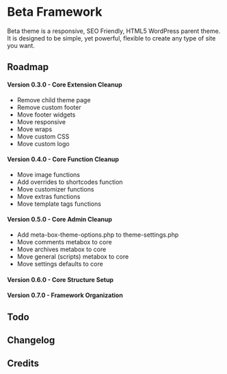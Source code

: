 Beta Framework
==============
Beta theme is a responsive, SEO Friendly, HTML5 WordPress parent theme. It is designed to be simple, yet powerful, flexible to create any type of site you want.


Roadmap
-------
#### Version 0.3.0 - Core Extension Cleanup
- Remove child theme page
- Remove custom footer
- Move footer widgets
- Move responsive
- Move wraps
- Move custom CSS
- Move custom logo

#### Version 0.4.0 - Core Function Cleanup
- Move image functions
- Add overrides to shortcodes function
- Move customizer functions
- Move extras functions
- Move template tags functions

#### Version 0.5.0 - Core Admin Cleanup
+ Add meta-box-theme-options.php to theme-settings.php
+ Move comments metabox to core
+ Move archives metabox to core
+ Move general (scripts) metabox to core
+ Move settings defaults to core

#### Version 0.6.0 - Core Structure Setup

#### Version 0.7.0 - Framework Organization

Todo
----

Changelog
---------

Credits
-------